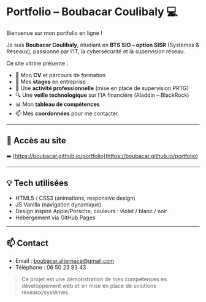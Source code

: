 # Portfolio – Boubacar Coulibaly 💻

Bienvenue sur mon portfolio en ligne !

Je suis **Boubacar Coulibaly**, étudiant en **BTS SIO – option SISR** (Systèmes & Réseaux), passionné par l’IT, la cybersécurité et la supervision réseau.

Ce site vitrine présente :

- 📄 Mon **CV** et parcours de formation
- 💼 Mes **stages** en entreprise
- 🧪 Une **activité professionnelle** (mise en place de supervision PRTG)
- 🔍 Une **veille technologique** sur l’IA financière (Aladdin – BlackRock)
- 📊 Mon **tableau de compétences**
- 📫 Mes **coordonnées** pour me contacter

---

## 🔗 Accès au site

➡️ [https://boubacar.github.io/portfolio](https://boubacar.github.io/portfolio)

---

## 💡 Tech utilisées

- HTML5 / CSS3 (animations, responsive design)
- JS Vanilla (navigation dynamique)
- Design inspiré Apple/Porsche, couleurs : violet / blanc / noir
- Hébergement via GitHub Pages

---

## 📫 Contact

- Email : [boubacar.alternace@gmail.com](mailto:boubacar.alternace@gmail.com)
- Téléphone : 06 50 23 93 43

> Ce projet est une démonstration de mes compétences en développement web et en mise en place de solutions réseaux/systèmes.

